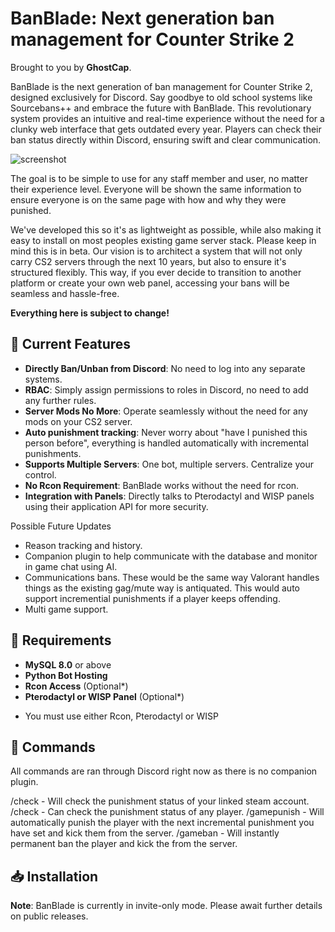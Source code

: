 # BanBlade: Next generation ban management for Counter Strike 2

Brought to you by **GhostCap**.

BanBlade is the next generation of ban management for Counter Strike 2, designed exclusively for Discord. Say goodbye to old school systems like Sourcebans++ and embrace the future with BanBlade. This revolutionary system provides an intuitive and real-time experience without the need for a clunky web interface that gets outdated every year. Players can check their ban status directly within Discord, ensuring swift and clear communication.

![screenshot](https://i.imgur.com/93j4Vsi.png)

The goal is to be simple to use for any staff member and user, no matter their experience level. Everyone will be shown the same information to ensure everyone is on the same page with how and why they were punished. 

We've developed this so it's as lightweight as possible, while also making it easy to install on most peoples existing game server stack. Please keep in mind this is in beta. Our vision is to architect a system that will not only carry CS2 servers through the next 10 years, but also to ensure it's structured flexibly. This way, if you ever decide to transition to another platform or create your own web panel, accessing your bans will be seamless and hassle-free.

**Everything here is subject to change!**

## 🚀 Current Features

- **Directly Ban/Unban from Discord**: No need to log into any separate systems.
- **RBAC**: Simply assign permissions to roles in Discord, no need to add any further rules.
- **Server Mods No More**: Operate seamlessly without the need for any mods on your CS2 server.
- **Auto punishment tracking**: Never worry about "have I punished this person before", everything is handled automatically with incremental punishments.
- **Supports Multiple Servers**: One bot, multiple servers. Centralize your control.
- **No Rcon Requirement**: BanBlade works without the need for rcon.
- **Integration with Panels**: Directly talks to Pterodactyl and WISP panels using their application API for more security.

Possible Future Updates
- Reason tracking and history.
- Companion plugin to help communicate with the database and monitor in game chat using AI.
- Communications bans. These would be the same way Valorant handles things as the existing gag/mute way is antiquated. This would auto support incremential punishments if a player keeps offending.
- Multi game support.

## 📜 Requirements

- **MySQL 8.0** or above
- **Python Bot Hosting**
- **Rcon Access** (Optional*)
- **Pterodactyl or WISP Panel** (Optional*)

* You must use either Rcon, Pterodactyl or WISP

## 📜 Commands
All commands are ran through Discord right now as there is no companion plugin.

/check - Will check the punishment status of your linked steam account.
/check <steamid or url> - Can check the punishment status of any player.
/gamepunish <steamid or url> - Will automatically punish the player with the next incremental punishment you have set and kick them from the server.
/gameban <steamid> - Will instantly permanent ban the player and kick the from the server.

## 📥 Installation

**Note**: BanBlade is currently in invite-only mode. Please await further details on public releases.
